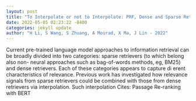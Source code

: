 ```yaml
--- 
layout: post 
title: "To Interpolate or not to Interpolate: PRF, Dense and Sparse Retrievers" 
date: 2022-05-05 02:23:22 -0400 
categories: jekyll update 
author: "H Li, S Wang, S Zhuang, A Mourad, X Ma, J Lin - 2022" 
--- 
```

Current pre-trained language model approaches to information retrieval can be broadly divided into two categories: sparse retrievers (to which belong also non- neural approaches such as bag-of-words methods, eg, BM25) and dense retrievers. Each of these categories appears to capture di erent characteristics of relevance. Previous work has investigated how relevance signals from sparse retrievers could be combined with those from dense retrievers via interpolation. Such interpolation Cites: Passage Re-ranking with BERT